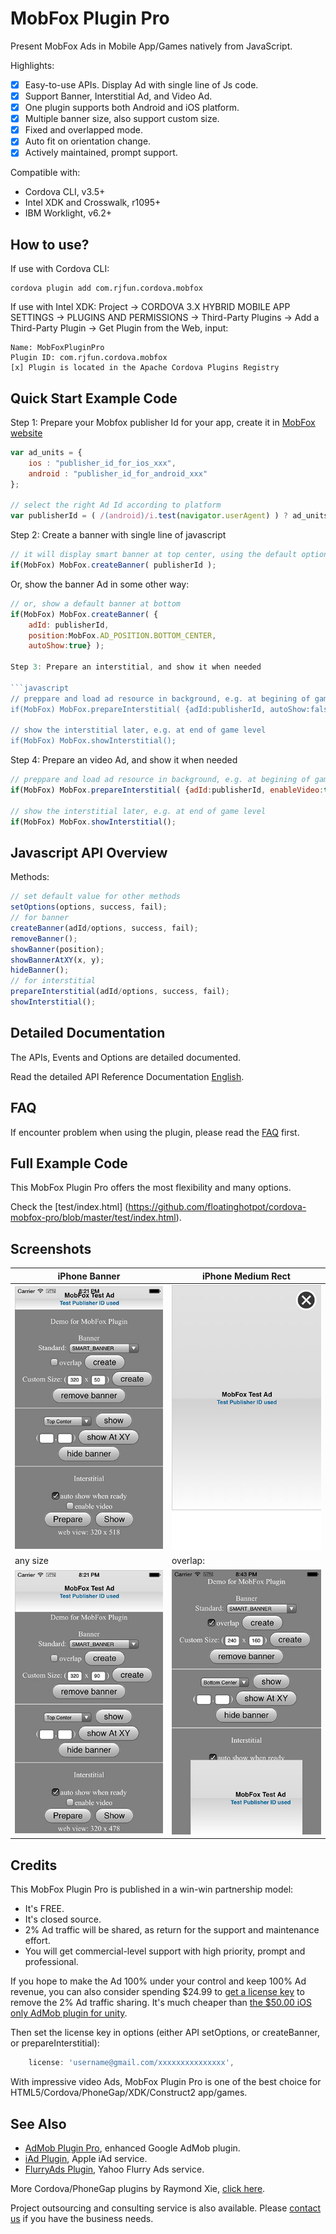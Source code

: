 # MobFox Plugin Pro #

Present MobFox Ads in Mobile App/Games natively from JavaScript. 

Highlights:
- [x] Easy-to-use APIs. Display Ad with single line of Js code.
- [x] Support Banner, Interstitial Ad, and Video Ad.
- [x] One plugin supports both Android and iOS platform.
- [x] Multiple banner size, also support custom size.
- [x] Fixed and overlapped mode.
- [x] Auto fit on orientation change.
- [x] Actively maintained, prompt support.

Compatible with:

* Cordova CLI, v3.5+
* Intel XDK and Crosswalk, r1095+
* IBM Worklight, v6.2+

## How to use? ##

If use with Cordova CLI:
```
cordova plugin add com.rjfun.cordova.mobfox
```

If use with Intel XDK:
Project -> CORDOVA 3.X HYBRID MOBILE APP SETTINGS -> PLUGINS AND PERMISSIONS -> Third-Party Plugins ->
Add a Third-Party Plugin -> Get Plugin from the Web, input:
```
Name: MobFoxPluginPro
Plugin ID: com.rjfun.cordova.mobfox
[x] Plugin is located in the Apache Cordova Plugins Registry
```

## Quick Start Example Code ##

Step 1: Prepare your Mobfox publisher Id for your app, create it in [MobFox website](http://www.mobfox.com/)

```javascript
var ad_units = {
	ios : "publisher_id_for_ios_xxx",
	android : "publisher_id_for_android_xxx"
};

// select the right Ad Id according to platform
var publisherId = ( /(android)/i.test(navigator.userAgent) ) ? ad_units.android : ad_units.ios;
```

Step 2: Create a banner with single line of javascript

```javascript
// it will display smart banner at top center, using the default options
if(MobFox) MobFox.createBanner( publisherId );
```

Or, show the banner Ad in some other way:

```javascript
// or, show a default banner at bottom
if(MobFox) MobFox.createBanner( {
	adId: publisherId, 
	position:MobFox.AD_POSITION.BOTTOM_CENTER, 
	autoShow:true} );

Step 3: Prepare an interstitial, and show it when needed

```javascript
// preppare and load ad resource in background, e.g. at begining of game level
if(MobFox) MobFox.prepareInterstitial( {adId:publisherId, autoShow:false} );

// show the interstitial later, e.g. at end of game level
if(MobFox) MobFox.showInterstitial();
```

Step 4: Prepare an video Ad, and show it when needed

```javascript
// preppare and load ad resource in background, e.g. at begining of game level
if(MobFox) MobFox.prepareInterstitial( {adId:publisherId, enableVideo:true, autoShow:false} );

// show the interstitial later, e.g. at end of game level
if(MobFox) MobFox.showInterstitial();
```

## Javascript API Overview ##

Methods:
```javascript
// set default value for other methods
setOptions(options, success, fail);
// for banner
createBanner(adId/options, success, fail);
removeBanner();
showBanner(position);
showBannerAtXY(x, y);
hideBanner();
// for interstitial
prepareInterstitial(adId/options, success, fail);
showInterstitial();
```

## Detailed Documentation ##

The APIs, Events and Options are detailed documented.

Read the detailed API Reference Documentation [English](https://github.com/floatinghotpot/cordova-mobfox-pro/wiki).

## FAQ ##

If encounter problem when using the plugin, please read the [FAQ](https://github.com/floatinghotpot/cordova-mobfox-pro/wiki/FAQ) first.

## Full Example Code ##

This MobFox Plugin Pro offers the most flexibility and many options.

Check the [test/index.html] (https://github.com/floatinghotpot/cordova-mobfox-pro/blob/master/test/index.html).

## Screenshots ##

iPhone Banner | iPhone Medium Rect
-------|---------------
![ScreenShot](docs/iphone_banner.jpg) | ![ScreenShot](docs/iphone_interstitial.jpg)
 any size | overlap:
![ScreenShot](docs/any_size.jpg) | ![ScreenShot](docs/overlap.jpg)

## Credits ##

This MobFox Plugin Pro is published in a win-win partnership model:
- It's FREE. 
- It's closed source.
- 2% Ad traffic will be shared, as return for the support and maintenance effort.
- You will get commercial-level support with high priority, prompt and professional.

If you hope to make the Ad 100% under your control and keep 100% Ad revenue, you can also consider spending $24.99 to [get a license key](https://www.paypal.com/cgi-bin/webscr?cmd=_s-xclick&hosted_button_id=HJCR6JFWTNNFW) to remove the 2% Ad traffic sharing.
It's much cheaper than [the $50.00 iOS only AdMob plugin for unity](https://prime31.com/plugins). 

Then set the license key in options (either API setOptions, or createBanner, or prepareInterstitial):
```javascript
    license: 'username@gmail.com/xxxxxxxxxxxxxxx',
```

With impressive video Ads, MobFox Plugin Pro is one of the best choice for HTML5/Cordova/PhoneGap/XDK/Construct2 app/games.

## See Also ##

* [AdMob Plugin Pro](https://github.com/floatinghotpot/cordova-admob-pro), enhanced Google AdMob plugin.
* [iAd Plugin](https://github.com/floatinghotpot/cordova-plugin-iad), Apple iAd service. 
* [FlurryAds Plugin](https://github.com/floatinghotpot/cordova-plugin-flurry), Yahoo Flurry Ads service.

More Cordova/PhoneGap plugins by Raymond Xie, [click here](http://floatinghotpot.github.io/).

Project outsourcing and consulting service is also available. 
Please [contact us](http://floatinghotpot.github.io) if you have the business needs.

